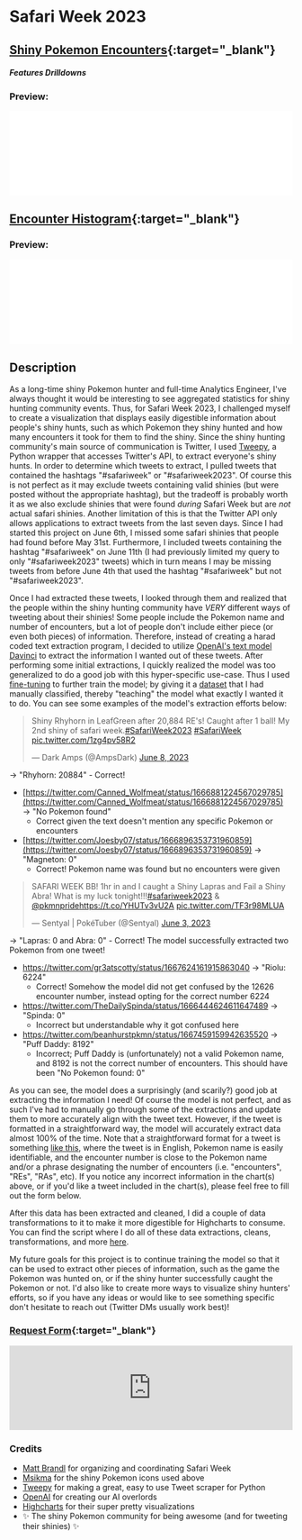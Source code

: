 # Safari Week 2023

## **[Shiny Pokemon Encounters](safariweek2023-mon-counts.html "Click to view graph in full"){:target="_blank"}**
##### Features Drilldowns

### Preview:
<div class="iframe-container">
  <iframe src="safariweek2023-mon-counts.html" width="100%" frameborder="0" loading="lazy" scrolling="no" title="Shiny Pokemon Encounters" allow="accelerometer; autoplay; encrypted-media; gyroscope; picture-in-picture" allowfullscreen> </iframe>
  <br>
</div>

## **[Encounter Histogram](safariweek2023-encounters.html "Click to view graph in full"){:target="_blank"}**

### Preview:
<div class="iframe-container">
  <iframe src="safariweek2023-encounters.html" width="100%" frameborder="0" loading="lazy" scrolling="no" title="Encounter Histogram" allow="accelerometer; autoplay; encrypted-media; gyroscope; picture-in-picture" allowfullscreen> </iframe>
  <br>
</div>

## **Description**
As a long-time shiny Pokemon hunter and full-time Analytics Engineer, I've always thought it would be interesting to see aggregated statistics for shiny hunting community events. Thus, for Safari Week 2023, I challenged myself to create a visualization that displays easily digestible information about people's shiny hunts, such as which Pokemon they shiny hunted and how many encounters it took for them to find the shiny. Since the shiny hunting community's main source of communication is Twitter, I used [Tweepy](https://www.tweepy.org/), a Python wrapper that accesses Twitter's API, to extract everyone's shiny hunts. In order to determine which tweets to extract, I pulled tweets that contained the hashtags "#safariweek" or "#safariweek2023". Of course this is not perfect as it may exclude tweets containing valid shinies (but were posted without the appropriate hashtag), but the tradeoff is probably worth it as we also exclude shinies that were found _during_ Safari Week but are _not_ actual safari shinies. Another limitation of this is that the Twitter API only allows applications to extract tweets from the last seven days. Since I had started this project on June 6th, I missed some safari shinies that people had found before May 31st. Furthermore, I included tweets containing the hashtag "#safariweek" on June 11th (I had previously limited my query to only "#safariweek2023" tweets) which in turn means I may be missing tweets from before June 4th that used the hashtag "#safariweek" but not "#safariweek2023". 

Once I had extracted these tweets, I looked through them and realized that the people within the shiny hunting community have _VERY_ different ways of tweeting about their shinies! Some people include the Pokemon name and number of encounters, but a lot of people don't include either piece (or even both pieces) of information. Therefore, instead of creating a harad coded text extraction program, I decided to utilize [OpenAI's text model Davinci](https://platform.openai.com/docs/models/gpt-3-5) to extract the information I wanted out of these tweets. After performing some initial extractions, I quickly realized the model was too generalized to do a good job with this hyper-specific use-case. Thus I used [fine-tuning](https://platform.openai.com/docs/guides/fine-tuning) to further train the model; by giving it a [dataset](https://github.com/abhoward/abhoward.github.io/blob/main/data/Pokemon/davinci_training_data_prepared.jsonl) that I had manually classified, thereby "teaching" the model what exactly I wanted it to do. You can see some examples of the model's extraction efforts below:

<blockquote class="twitter-tweet"><p lang="en" dir="ltr">Shiny Rhyhorn in LeafGreen after 20,884 RE&#39;s! Caught after 1 ball! My 2nd shiny of safari week.<a href="https://twitter.com/hashtag/SafariWeek2023?src=hash&amp;ref_src=twsrc%5Etfw">#SafariWeek2023</a> <a href="https://twitter.com/hashtag/SafariWeek?src=hash&amp;ref_src=twsrc%5Etfw">#SafariWeek</a> <a href="https://t.co/1zg4pv58R2">pic.twitter.com/1zg4pv58R2</a></p>&mdash; Dark Amps (@AmpsDark) <a href="https://twitter.com/AmpsDark/status/1666866526631366657?ref_src=twsrc%5Etfw">June 8, 2023</a></blockquote> <script async src="https://platform.twitter.com/widgets.js" charset="utf-8"></script> 
&rarr; "Rhyhorn: 20884" 
  - Correct! 

- [https://twitter.com/Canned_Wolfmeat/status/1666881224567029785](https://twitter.com/Canned_Wolfmeat/status/1666881224567029785) &rarr; "No Pokemon found"
  - Correct given the text doesn't mention any specific Pokemon or encounters
- [https://twitter.com/Joesby07/status/1666896353731960859](https://twitter.com/Joesby07/status/1666896353731960859) &rarr; "Magneton: 0"
  - Correct! Pokemon name was found but no encounters were given

<blockquote class="twitter-tweet"><p lang="en" dir="ltr">SAFARI WEEK BB! 1hr in and I caught a Shiny Lapras and Fail a Shiny Abra! What is my luck tonight!!!<a href="https://twitter.com/hashtag/safariweek2023?src=hash&amp;ref_src=twsrc%5Etfw">#safariweek2023</a> &amp; <a href="https://twitter.com/pkmnpride?ref_src=twsrc%5Etfw">@pkmnpride</a><a href="https://t.co/YHUTv3vU2A">https://t.co/YHUTv3vU2A</a> <a href="https://t.co/TF3r98MLUA">pic.twitter.com/TF3r98MLUA</a></p>&mdash; Sentyal | PokéTuber (@Sentyal) <a href="https://twitter.com/Sentyal/status/1664869189193195521?ref_src=twsrc%5Etfw">June 3, 2023</a></blockquote> <script async src="https://platform.twitter.com/widgets.js" charset="utf-8"></script>
&rarr; "Lapras: 0 and Abra: 0"
  - Correct! The model successfully extracted two Pokemon from one tweet!


- https://twitter.com/gr3atscotty/status/1667624161915863040 &rarr; "Riolu: 6224"
  - Correct! Somehow the model did not get confused by the 12626 encounter number, instead opting for the correct number 6224
- https://twitter.com/TheDailySpinda/status/1666444624611647489 &rarr; "Spinda: 0"
  - Incorrect but understandable why it got confused here
- https://twitter.com/beanhurstpkmn/status/1667459159942635520 &rarr; "Puff Daddy: 8192" 
  - Incorrect; Puff Daddy is (unfortunately) not a valid Pokemon name, and 8192 is not the correct number of encounters. This should have been "No Pokemon found: 0"

As you can see, the model does a surprisingly (and scarily?) good job at extracting the information I need! Of course the model is not perfect, and as such I've had to manually go through some of the extractions and update them to more accurately align with the tweet text. However, if the tweet is formatted in a straightforward way, the model will accurately extract data almost 100% of the time. Note that a straightforward format for a tweet is something [like this](https://twitter.com/norainthefuture/status/1666463331790782464), where the tweet is in English, Pokemon name is easily identifiable, and the encounter number is close to the Pokemon name and/or a phrase designating the number of encounters (i.e. "encounters", "REs", "RAs", etc). If you notice any incorrect information in the chart(s) above, or if you'd like a tweet included in the chart(s), please feel free to fill out the form below.

After this data has been extracted and cleaned, I did a couple of data transformations to it to make it more digestible for Highcharts to consume. You can find the script where I do all of these data extractions, cleans, transformations, and more [here](https://github.com/abhoward/abhoward.github.io/blob/main/scripts/pokemon/shiny_pokemon_tweet_scraper.py).

My future goals for this project is to continue training the model so that it can be used to extract other pieces of information, such as the game the Pokemon was hunted on, or if the shiny hunter successfully caught the Pokemon or not. I'd also like to create more ways to visualize shiny hunters' efforts, so if you have any ideas or would like to see something specific don't hesitate to reach out (Twitter DMs usually work best)!

### **[Request Form](https://docs.google.com/forms/d/e/1FAIpQLSeeM-nSVhPH26QaUweYJ2r2nH7ApT2Fe3gzslMFX_Oph-cWWw/viewform?usp=sf_link "Click to view form in full"){:target="_blank"}**
<div class="iframe-container">
  <iframe src="https://docs.google.com/forms/d/e/1FAIpQLSeeM-nSVhPH26QaUweYJ2r2nH7ApT2Fe3gzslMFX_Oph-cWWw/viewform?embedded=true" width="100%" frameborder="0" marginheight="0" marginwidth="0">Loading…</iframe>
  <br>
</div>

### **Credits**
- [Matt Brandl](https://twitter.com/TheAbsol) for organizing and coordinating Safari Week 
- [Msikma](https://msikma.github.io/pokesprite/) for the shiny Pokemon icons used above
- [Tweepy](https://www.tweepy.org/) for making a great, easy to use Tweet scraper for Python
- [OpenAI](https://openai.com/) for creating our AI overlords
- [Highcharts](https://www.highcharts.com/) for their super pretty visualizations
- ✨ The shiny Pokemon community for being awesome (and for tweeting their shinies) ✨